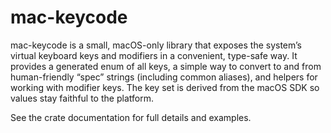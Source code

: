 # mac-keycode

mac-keycode is a small, macOS-only library that exposes the system’s virtual
keyboard keys and modifiers in a convenient, type-safe way. It provides a
generated enum of all keys, a simple way to convert to and from human-friendly
“spec” strings (including common aliases), and helpers for working with
modifier keys. The key set is derived from the macOS SDK so values stay
faithful to the platform.

See the crate documentation for full details and examples.
